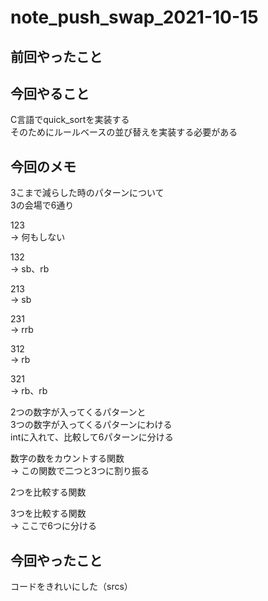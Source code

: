 # note_push_swap_2021-10-15

## 前回やったこと

## 今回やること

C言語でquick_sortを実装する  
そのためにルールベースの並び替えを実装する必要がある  

## 今回のメモ

3こまで減らした時のパターンについて  
3の会場で6通り 


123  
→ 何もしない 

132  
→ sb、rb  

213  
→ sb  

231  
→ rrb  

312  
→ rb  

321  
→ rb、rb


2つの数字が入ってくるパターンと  
3つの数字が入ってくるパターンにわける  
intに入れて、比較して6パターンに分ける  

数字の数をカウントする関数  
→ この関数で二つと3つに割り振る  

2つを比較する関数  

3つを比較する関数  
→ ここで6つに分ける  

## 今回やったこと

コードをきれいにした（srcs）  
